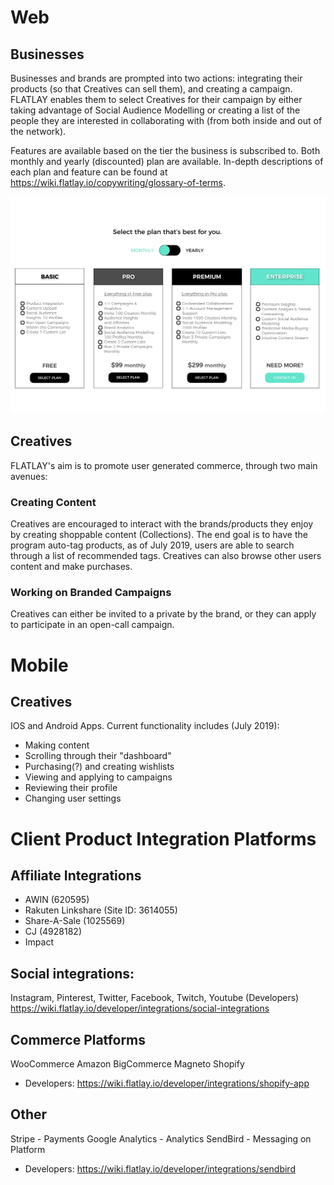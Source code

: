 <!-- TITLE: Products -->

# Web
## Businesses
Businesses and brands are prompted into two actions: integrating their products (so that Creatives can sell them), and creating a campaign. FLATLAY enables them to select Creatives for their campaign by either taking advantage of Social Audience Modelling or creating a list of the people they are interested in collaborating with (from both inside and out of the network). 

Features are available based on the tier the business is subscribed to. Both monthly and yearly (discounted) plan are available. In-depth descriptions of each plan and feature can be found at https://wiki.flatlay.io/copywriting/glossary-of-terms.

![Plans Monthly](/uploads/plans-monthly.png "Plans Monthly")

## Creatives
FLATLAY's aim is to promote user generated commerce, through two main avenues:
### Creating Content
Creatives are encouraged to interact with the brands/products they enjoy by creating shoppable content (Collections). The end goal is to have the program auto-tag products, as of July 2019, users are able to search through a list of recommended tags. Creatives can also browse other users content and make purchases.
### Working on Branded Campaigns
Creatives can either be invited to a private by the brand, or they can apply to participate in an open-call campaign.

# Mobile
## Creatives
IOS and Android Apps. Current functionality includes (July 2019):
* Making content
* Scrolling through their "dashboard"
* Purchasing(?) and creating wishlists 
* Viewing and applying to campaigns
* Reviewing their profile
* Changing user settings

# Client Product Integration Platforms
## Affiliate Integrations
* AWIN (620595) 
* Rakuten Linkshare (Site ID: 3614055)
* Share-A-Sale (1025569)
* CJ (4928182)
* Impact

## Social integrations: 
Instagram, Pinterest, Twitter, Facebook, Twitch, Youtube
(Developers) https://wiki.flatlay.io/developer/integrations/social-integrations

## Commerce Platforms
WooCommerce
Amazon
BigCommerce
Magneto
Shopify
* Developers: https://wiki.flatlay.io/developer/integrations/shopify-app

## Other
Stripe - Payments
Google Analytics - Analytics
SendBird - Messaging on Platform
* Developers: https://wiki.flatlay.io/developer/integrations/sendbird
